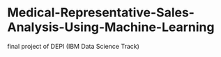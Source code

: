 # Medical-Representative-Sales-Analysis-Using-Machine-Learning
final project of DEPI (IBM Data Science Track)
